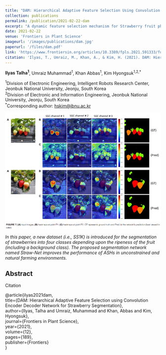 ```yaml
---
title: "DAM: Hierarchical Adaptive Feature Selection Using Convolution Encoder Decoder Network for Strawberry Segmentation"
collection: publications
permalink: /publication/2021-02-22-dam
excerpt: "A dynamic feature selection mechanism for Strawberry fruit phenotyping via deep learning."
date: 2021-02-22
venue: 'Frontiers in Plant Science'
imageurl: '/images/publications/dam.jpg'
paperurl: '/files/dam.pdf'
link: 'https://www.frontiersin.org/articles/10.3389/fpls.2021.591333/full'
citation: 'Ilyas, T., Umraiz, M., Khan, A., & Kim, H. (2021). DAM: Hierarchical Adaptive Feature Selection Using Convolution Encoder Decoder Network for Strawberry Segmentation. Frontiers in plant science, 12, 189.'
---
```


<strong>Ilyas Talha<sup>1</sup></strong>, Umraiz Muhammad<sup>1</sup>, Khan Abbas<sup>1</sup>, Kim Hyongsuk<sup>1,2,*</sup>

<sup>1</sup>Division of Electronic Engineering, Intelligent Robots Research Center, Jeonbuk National University, Jeonju, South Korea<br>
<sup>2</sup>Division of Electronic and Information Engineering, Jeonbuk National University, Jeonju, South Korea<br>
<sup>*</sup>Corresponding author: hskim@jbnu.ac.kr<br>

<center><img src = '/images/publications/dam.jpg'></center>

<i>In this paper, a new dataset (i.e., SS1K) is introduced for the segmentation of strawberries into four classes depending upon the ripeness of the fruit (including a background class). The proposed segmentation network named Straw-Net improves the performance of ASHs in unconstrained and natural farming environments.</i>

## Abstract
<p align="justify>
Autonomous harvesters can be used for the timely cultivation of high-value crops such as strawberries, where the robots have the capability to identify ripe and unripe crops. However, the real-time segmentation of strawberries in an unbridled farming environment is a challenging task due to fruit occlusion by multiple trusses, stems, and leaves. In this work, we propose a possible solution by constructing a dynamic feature selection mechanism for convolutional neural networks (CNN). The proposed building block namely a dense attention module (DAM) controls the flow of information between the convolutional encoder and decoder. DAM enables hierarchical adaptive feature fusion by exploiting both inter-channel and intra-channel relationships and can be easily integrated into any existing CNN to obtain category-specific feature maps. We validate our attention module through extensive ablation experiments. In addition, a dataset is collected from different strawberry farms and divided into four classes corresponding to different maturity levels of fruits and one is devoted to background. Quantitative analysis of the proposed method showed a 4.1% and 2.32% increase in mean intersection over union, over existing state-of-the-art semantic segmentation models and other attention modules respectively, while simultaneously retaining a processing speed of 53 frames per second.
</p>
## Files
- [Paper](/files//files/dam .pdf)

## Citation
@article{ilyas2021dam,<br>
    title={DAM: Hierarchical Adaptive Feature Selection using Convolution Encoder Decoder Network for Strawberry Segmentation}, <br>
    author={Ilyas, Talha and Umraiz, Muhammad and Khan, Abbas and Kim, Hyongsuk},<br>
    journal={Frontiers in Plant Science},<br>
    year={2021},<br>
    volume={12},<br>
    pages={189},<br>
    publisher={Frontiers}<br>
}
